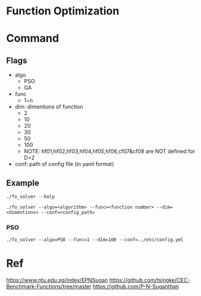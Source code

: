 # Function Optimization

# Command

## Flags

- algo
    - PSO
    - GA
- func
    - 1~n
- dim: dimentions of function
    - 2
    - 10
    - 20
    - 30
    - 50
    - 100
    - NOTE: hf01,hf02,hf03,hf04,hf05,hf06,cf07&cf08 are NOT defined for D=2
- conf: path of config file (in yaml format)

## Example

```
./fo_solver --help
```

```
./fo_solver --algo=<algorithm> --func=<function number> --dim=<dimentions> --conf=<config_path>
```

### PSO

```
./fo_solver --algo=PSO --func=1 --dim=100 --conf=../etc/config.yml
```

# Ref

https://www.ntu.edu.sg/index/EPNSugan
https://github.com/tsingke/CEC-Benchmark-Functions/tree/master
https://github.com/P-N-Suganthan
